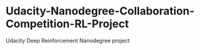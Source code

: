 # Udacity-Nanodegree-Collaboration-Competition-RL-Project
Udacity Deep Reinforcement Nanodegree project
